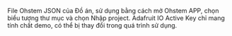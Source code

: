 File Ohstem JSON của Đồ án, sử dụng bằng cách mở Ohstem APP, chọn biểu tượng thư mục và chọn Nhập project.
Adafruit IO Active Key chỉ mang tính chất demo, có thể bị thay đổi trong quá trình sử dụng.
